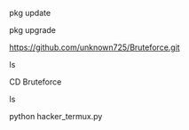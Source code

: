pkg update


pkg upgrade


https://github.com/unknown725/Bruteforce.git


ls


CD Bruteforce


ls


python hacker_termux.py
